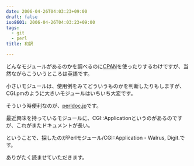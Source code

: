 ```yaml
---
date: 2006-04-26T04:03:23+09:00
draft: false
iso8601: 2006-04-26T04:03:23+09:00
tags:
  - git
  - perl
title: 和訳

---
```


<p>どんなモジュールがあるのかを調べるのに<a href="http://search.cpan.org">CPAN</a>を使ったりするわけですが、当然ながらこういうところは英語です。</p>

<p>小さいモジュールは、使用例をみてどういうものかを判断したりもしますが、CGI.pmのように大きいモジュールはいちいち大変です。</p>

<p>そういう時便利なのが、<a href="http://perldoc.jp/">perldoc.jp</a>です。</p>

<p>最近興味を持っているモジュールに、CGI::Applicationというのがあるのですが、これがまたドキュメントが長い。</p>

<p>ということで、探したのがPerlモジュール/CGI::Application - Walrus, Digit.です。</p>

<p>ありがたく読ませていただきます。</p>
    	